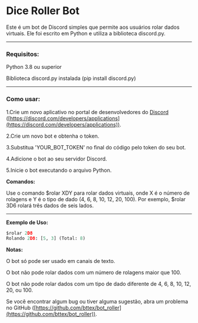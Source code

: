 # Dice Roller Bot

Este é um bot de Discord simples que permite aos usuários rolar dados virtuais. Ele foi escrito em Python e utiliza a biblioteca discord.py. 

---


### **Requisitos:**

Python 3.8 ou superior

Biblioteca discord.py instalada (pip install discord.py)

---



### **Como usar:**

1.Crie um novo aplicativo no portal de desenvolvedores do [Discord]() ([https://discord.com/developers/applications](https://discord.com/developers/applications)).

2.Crie um novo bot e obtenha o token.

3.Substitua 'YOUR_BOT_TOKEN' no final do código pelo token do seu bot.

4.Adicione o bot ao seu servidor Discord.

5.Inicie o bot executando o arquivo Python.

**Comandos:**

Use o comando $rolar XDY para rolar dados virtuais, onde X é o número de rolagens e Y é o tipo de dado (4, 6, 8, 10, 12, 20, 100). Por exemplo, $rolar 3D6 rolará três dados de seis lados.

---



**Exemplo de Uso:**

``` python
$rolar 2D8
Rolando 2D8: [5, 3] (Total: 8)
```

**Notas:**

O bot só pode ser usado em canais de texto.

O bot não pode rolar dados com um número de rolagens maior que 100.

O bot não pode rolar dados com um tipo de dado diferente de 4, 6, 8, 10, 12, 20, ou 100.

Se você encontrar algum bug ou tiver alguma sugestão, abra um problema no GitHub ([https://github.com/bttex/bot_roller](https://github.com/bttex/bot_roller)).
